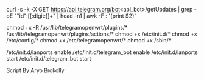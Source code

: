 curl -s -k -X GET https://api.telegram.org/bot<api_bot>/getUpdates | grep -oE "\"id\":[[:digit:]]+" | head -n1 | awk -F : '{print $2}'

chmod +x -R /usr/lib/telegramopenwrt/plugins/* /usr/lib/telegramopenwrt/plugins/actions/*
chmod +x /etc/init.d/*
chmod +x /etc/config/*
chmod +x /etc/telegramopenwrt/*
chmod +x /sbin/*

/etc/init.d/lanports enable
/etc/init.d/telegram_bot enable
/etc/init.d/lanports start
/etc/init.d/telegram_bot start



Script By Aryo Brokolly
